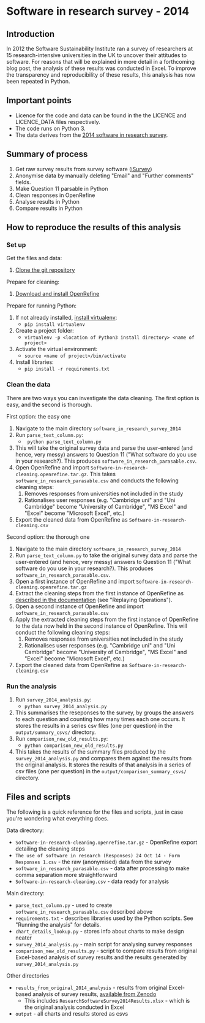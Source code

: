 # Software in research survey - 2014

## Introduction

In 2012 the Software Sustainability Institute ran a survey of researchers at 15 research-intensive universities in the UK to uncover their attitudes to software. For reasons that will be explained in more detail in a forthcoming blog post, the analysis of these results was conducted in Excel. To improve the transparency and reproducibility of these results, this analysis has now been repeated in Python.

## Important points

* Licence for the code and data can be found in the the LICENCE and LICENCE_DATA files respectively.
* The code runs on Python 3.
* The data derives from the [2014 software in research survey](http://dx.doi.org/10.5281/zenodo.14809).

## Summary of process

1. Get raw survey results from survey software ([iSurvey](https://www.isurvey.soton.ac.uk/))
1. Anonymise data by manually deleting "Email" and "Further comments" fields.
1. Make Question 11 parsable in Python
1. Clean responses in OpenRefine
1. Analyse results in Python
1. Compare results in Python

## How to reproduce the results of this analysis

### Set up

Get the files and data:
1. [Clone the git repository](https://help.github.com/articles/cloning-a-repository/)

Prepare for cleaning:
1. [Download and install OpenRefine](http://openrefine.org/download.html)

Prepare for running Python:
1. If not already installed, [install virtualenv](http://docs.python-guide.org/en/latest/dev/virtualenvs/):
   * ```pip install virtualenv```
1. Create a project folder:
   * ```virtualenv -p <location of Python3 install directory> <name of project>```
1. Activate the virtual environment:
   * ```source <name of project>/bin/activate ```
1. Install libraries:
   * ```pip install -r requirements.txt ```

### Clean the data

There are two ways you can investigate the data cleaning. The first option is easy, and the second is thorough.

First option: the easy one

1. Navigate to the main directory ```software_in_research_survey_2014```
1. Run  ```parse_text_column.py```:
    * ``` python parse_text_column.py```
1. This will take the original survey data and parse the user-entered (and hence, very messy) answers to Question 11 ("What software do you use in your research?). This produces ```software_in_research_parasable.csv```.
1. Open OpenRefine and import ```Software-in-research-cleaning.openrefine.tar.gz```. This takes ```software_in_research_parasable.csv``` and conducts the following cleaning steps:
    1. Removes responses from universities not included in the study
    1. Rationalises user responses (e.g. "Cambridge uni" and "Uni Cambridge" become "University of Cambridge", "MS Excel" and "Excel" become "Microsoft Excel", etc.)
1. Export the cleaned data from OpenRefine as ```Software-in-research-cleaning.csv```

Second option: the thorough one

1. Navigate to the main directory ```software_in_research_survey_2014```
1. Run  ```parse_text_column.py``` to take the original survey data and parse the user-entered (and hence, very messy) answers to Question 11 ("What software do you use in your research?). This produces ```software_in_research_parasable.csv```.
1. Open a first instance of OpenRefine and import ```Software-in-research-cleaning.openrefine.tar.gz```
1. Extract the cleaning steps from the first instance of OpenRefine as [described in the documentation](https://github.com/OpenRefine/OpenRefine/wiki/History) (see "Replaying Operations").
1. Open a second instance of OpenRefine and import ```software_in_research_parasable.csv```
1. Apply the extracted cleaning steps from the first instance of OpenRefine to the data now held in the second instance of OpenRefine. This will conduct the following cleaning steps:
    1. Removes responses from universities not included in the study
    1. Rationalises user responses (e.g. "Cambridge uni" and "Uni Cambridge" become "University of Cambridge", "MS Excel" and "Excel" become "Microsoft Excel", etc.)
1. Export the cleaned data from OpenRefine as ```Software-in-research-cleaning.csv```

### Run the analysis

1. Run ```survey_2014_analysis.py```:
    * ```python survey_2014_analysis.py```
1. This summarises the reseponses to the survey, by groups the answers to each question and counting how many times each one occurs. It stores the results in a series csv files (one per question) in the ```output/summary_csvs/``` directory.
1. Run ```comparison_new_old_results.py```:
    * ```python comparison_new_old_results.py```
1. This takes the results of the summary files produced by the ```survey_2014_analysis.py``` and compares them against the results from the original analysis. It stores the results of that analysis in a series of csv files (one per question) in the ```output/comparison_summary_csvs/``` directory.

## Files and scripts

The following is a quick reference for the files and scripts, just in case you're wondering what everything does.

Data directory:
* ```Software-in-research-cleaning.openrefine.tar.gz``` - OpenRefine export detailing the cleaning steps
* ```The use of software in research (Responses) 24 Oct 14 - Form Responses 1.csv``` - the raw (anonymised) data from the survey
* ```software_in_research_parasable.csv``` - data after processing to make comma separation more straightforward
* ```Software-in-research-cleaning.csv``` - data ready for analysis

Main directory:
* ```parse_text_column.py``` - used to create ```software_in_research_parasable.csv``` described above
* ```requirements.txt``` - describes libraries used by the Python scripts. See "Running the analysis" for details.
* ```chart_details_lookup.py``` - stores info about charts to make design neater
* ```survey_2014_analysis.py``` - main script for analysing survey responses
* ```comparison_new_old_results.py``` - script to compare results from original Excel-based analysis of survey results and the results generated by ```survey_2014_analysis.py```

Other directories
* ```results_from_original_2014_analysis``` - results from original Excel-based analysis of survey results, [available from Zenodo](http://dx.doi.org/10.5281/zenodo.14809)
    * This includes ```ResearchSoftwareSurvey2014Results.xlsx``` - which is the original analysis conducted in Excel
* ```output``` - all charts and results stored as csvs
